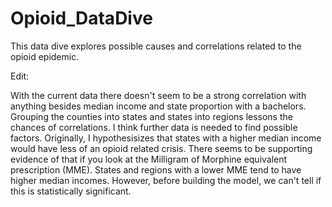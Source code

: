 # Opioid_DataDive
This data dive explores possible causes and correlations related to the opioid epidemic.

Edit: 

  With the current data there doesn't seem to be a strong correlation with anything besides median income and state proportion with a bachelors. Grouping the counties into states and states into regions lessons the chances of correlations. I think further data is needed to find possible factors. Originally, I hypothesisizes that states with a higher median income would have less of an opioid related crisis. There seems to be supporting evidence of that if you look at the Milligram of Morphine equivalent prescription (MME). States and regions with a lower MME tend to have higher median incomes. However, before building the model, we can't tell if this is statistically significant.
